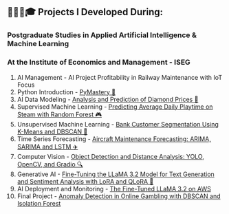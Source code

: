 ## 🧑🏼‍💻🎓 Projects I Developed During:
### Postgraduate Studies in Applied Artificial Intelligence & Machine Learning
### At the Institute of Economics and Management - ISEG
 1. AI Management - AI Project Profitability in Railway Maintenance with IoT Focus
 2. Python Introduction - [PyMastery 🐍](https://github.com/miguelcaldeiraa/Postgrad_Python_Introduction.git)
 3. AI Data Modeling - [Analysis and Prediction of Diamond Prices 💎](https://github.com/miguelcaldeiraa/Postgrad_AI_Data_Modeling.git)
 3. Supervised Machine Learning - [Predicting Average Daily Playtime on Steam with Random Forest 🎮](https://github.com/miguelcaldeiraa/Postgrad_Supervised_Machine_Learning.git)
 4. Unsupervised Machine Learning - [Bank Customer Segmentation Using K-Means and DBSCAN 🏦](https://github.com/miguelcaldeiraa/Postgrad_Unsupervised_Machine_Learning.git)
 5. Time Series Forecasting - [Aircraft Maintenance Forecasting: ARIMA, SARIMA and LSTM ✈️](https://github.com/miguelcaldeiraa/Postgrad_Time_Series_Forecasting.git)
 6. Computer Vision - [Object Detection and Distance Analysis: YOLO, OpenCV, and Gradio 🔍](https://github.com/miguelcaldeiraa/Postgrad_Deep_Learning.git)
 7. Generative AI - [Fine-Tuning the LLaMA 3.2 Model for Text Generation and Sentiment Analysis with LoRA and QLoRA 🧠](https://github.com/miguelcaldeiraa/Postgrad_Generative_AI.git)
 8. AI Deployment and Monitoring - [The Fine-Tuned LLaMA 3.2 on AWS]()
 9. Final Project - [Anomaly Detection in Online Gambling with DBSCAN and Isolation Forest]()

     





